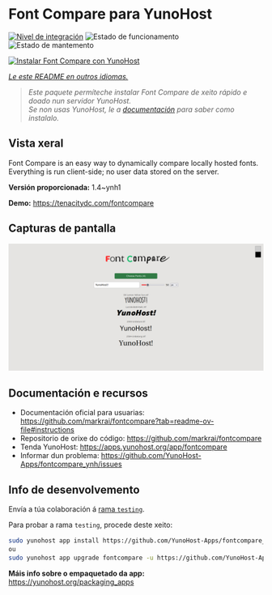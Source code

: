 <!--
NOTA: Este README foi creado automáticamente por <https://github.com/YunoHost/apps/tree/master/tools/readme_generator>
NON debe editarse manualmente.
-->

# Font Compare para YunoHost

[![Nivel de integración](https://apps.yunohost.org/badge/integration/fontcompare)](https://ci-apps.yunohost.org/ci/apps/fontcompare/)
![Estado de funcionamento](https://apps.yunohost.org/badge/state/fontcompare)
![Estado de mantemento](https://apps.yunohost.org/badge/maintained/fontcompare)

[![Instalar Font Compare con YunoHost](https://install-app.yunohost.org/install-with-yunohost.svg)](https://install-app.yunohost.org/?app=fontcompare)

*[Le este README en outros idiomas.](./ALL_README.md)*

> *Este paquete permíteche instalar Font Compare de xeito rápido e doado nun servidor YunoHost.*  
> *Se non usas YunoHost, le a [documentación](https://yunohost.org/install) para saber como instalalo.*

## Vista xeral

Font Compare is an easy way to dynamically compare locally hosted fonts.
Everything is run client-side; no user data stored on the server. 


**Versión proporcionada:** 1.4~ynh1

**Demo:** <https://tenacitydc.com/fontcompare>

## Capturas de pantalla

![Captura de pantalla de Font Compare](./doc/screenshots/Fontcompare.png)

## Documentación e recursos

- Documentación oficial para usuarias: <https://github.com/markrai/fontcompare?tab=readme-ov-file#instructions>
- Repositorio de orixe do código: <https://github.com/markrai/fontcompare>
- Tenda YunoHost: <https://apps.yunohost.org/app/fontcompare>
- Informar dun problema: <https://github.com/YunoHost-Apps/fontcompare_ynh/issues>

## Info de desenvolvemento

Envía a túa colaboración á [rama `testing`](https://github.com/YunoHost-Apps/fontcompare_ynh/tree/testing).

Para probar a rama `testing`, procede deste xeito:

```bash
sudo yunohost app install https://github.com/YunoHost-Apps/fontcompare_ynh/tree/testing --debug
ou
sudo yunohost app upgrade fontcompare -u https://github.com/YunoHost-Apps/fontcompare_ynh/tree/testing --debug
```

**Máis info sobre o empaquetado da app:** <https://yunohost.org/packaging_apps>
